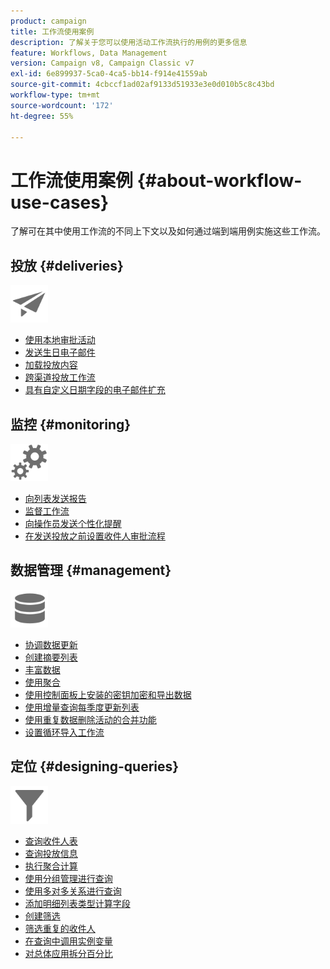 ```yaml
---
product: campaign
title: 工作流使用案例
description: 了解关于您可以使用活动工作流执行的用例的更多信息
feature: Workflows, Data Management
version: Campaign v8, Campaign Classic v7
exl-id: 6e899937-5ca0-4ca5-bb14-f914e41559ab
source-git-commit: 4cbccf1ad02af9133d51933e3e0d010b5c8c43bd
workflow-type: tm+mt
source-wordcount: '172'
ht-degree: 55%

---
```


# 工作流使用案例 {#about-workflow-use-cases}

了解可在其中使用工作流的不同上下文以及如何通过端到端用例实施这些工作流。

## 投放 {#deliveries}

<img src="assets/do-not-localize/icon_send.svg" width="60px">

* [使用本地审批活动](local-approval-activity.md)
* [发送生日电子邮件](send-a-birthday-email.md)
* [加载投放内容](load-delivery-content.md)
* [跨渠道投放工作流](cross-channel-delivery-workflow.md)
* [具有自定义日期字段的电子邮件扩充](email-enrichment-with-custom-date-fields.md)

## 监控 {#monitoring}

<img src="assets/do-not-localize/icon_monitoring.svg" width="60px">

* [向列表发送报告](send-a-report-to-a-list.md)
* [监督工作流](workflow-supervision.md)
* [向操作员发送个性化提醒](send-alerts-to-operators.md)
* [在发送投放之前设置收件人审批流程](local-approval-activity.md)

## 数据管理 {#management}

<img src="assets/do-not-localize/icon_manage.svg" width="60px">

* [协调数据更新](coordinate-data-updates.md)
* [创建摘要列表](create-a-summary-list.md)
* [丰富数据](enrich-data.md)
* [使用聚合](using-aggregates.md)
* [使用控制面板上安装的密钥加密和导出数据](use-workflow-data.md#use-case-gpg-encrypt)
* [使用增量查询每季度更新列表](quarterly-list-update.md)
* [使用重复数据删除活动的合并功能](deduplication-merge.md)
* [设置循环导入工作流](recurring-import-workflow.md)

## 定位 {#designing-queries}

<img src="assets/do-not-localize/icon_filter.svg" width="60px">

* [查询收件人表](querying-recipient-table.md)
* [查询投放信息](query-delivery-info.md)
* [执行聚合计算](compute-aggregates.md)
* [使用分组管理进行查询](query-grouping-management.md)
* [使用多对多关系进行查询](query-many-to-many-relationship.md)
* [添加明细列表类型计算字段](adding-enumeration-type-calculated-field.md)
* [创建筛选](create-a-filter.md)
* [筛选重复的收件人](filter-duplicated-recipients.md)
* [在查询中调用实例变量](javascript-scripts-and-templates.md#calling-an-instance-variable-in-a-query)
* [对总体应用拆分百分比](javascript-scripts-and-templates.md#example)

